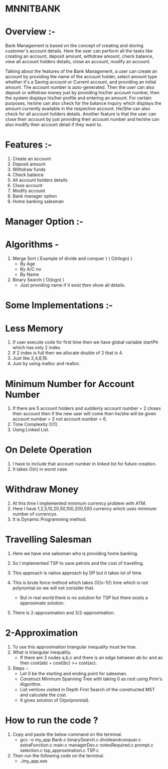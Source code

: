# MNNITBANK
# Overview :-
Bank Management is based on the concept of creating and storing customer's account details. Here the user can perform all the tasks like creating an account, deposit amount, withdraw amount, check balance, view all account holders details, close an account, modify an account.

Talking about the features of the Bank Management, a user can create an account by providing the name of the account holder, select amount type whether it's a Saving account or Current account, and providing an initial amount. The account number is auto-generated. Then the user can also deposit or withdraw money just by providing his/her account number, then the system displays his/her profile and entering an amount. For certain purposes, he/she can also check for the balance inquiry which displays the amount currently available in the respective account. He/She can also check for all account holders details. Another feature is that the user can close their account by just providing their account number and he/she can also modify their account detail if they want to.

# Features :-
1. Create an account
2. Deposit amount
3. Withdraw funds
4. Check balance
5. All account holders details
6. Close account
7. Modify account
8. Bank manager option
9. Home banking salesman

# Manager Option :-

# Algorithms -
1. Merge Sort ( Example of divide and conquer ) ( O(nlogn) )
   * By Age
   * By A/C no
   * By Name
2. Binary Search ( O(logn) )
   * Just providing name if it exist then show all details.

# Some Implementations :-

# Less Memory 
1. If user execute code for first time then we have global variable startPtr which has only 2 index.
2. If 2 index is full then we allocate double of 2 that is 4.
3. Just like 2,4,8,16.
4. Just by using malloc and realloc.

# Minimum Number for Account Number 
1. If there are 5 account holders and suddenly account number = 2 closes their account then if the new user will come then he/she will be given account number = 2 not account number = 6.
2. Time Complexity O(1).
3. Using Linked List.

# On Delete Operation 
1. I have to include that account number in linked list for future creation.
2. It takes O(n) in worst case.

# Withdraw Money 
1. At this time I implemented minimum currency problem with ATM.
2. Here I have 1,2,5,10,20,50,100,200,500 currency which uses minimum number of currencys.
3. It is Dynamic Programming method.

# Travelling Salesman 
1. Here we have one salesman who is providing home banking.
2. So I implemented TSP to save petrols and the cost of travelling.
3. This approach is native approach by DP but it takes lot of time.
4. This is brute force method which takes O((n-1)!) time which is not polynomial so we will not consider that.

   * But in real world there is no solution for TSP but there exists a approximate solution.

5. There is 2-approximation and 3/2-approximation.

# 2-Approximation
1. To use this approximation triangular inequality must be true.
2. What is triangular inequality.
   * If there are 3 nodes a,b,c and there is an edge between ab bc and ac then cost(ab) + cost(bc) >= cost(ac).
3. Steps :-
   * Let 0 be the starting and ending point for salesman.
   * Construct Minimum Spanning Tree with taking 0 as root using Prim's Algorithm.
   * List vertices visited in Depth First Search of the constructed MST and calculate the cost.
   * It gives solution of O(polynomial).

# How to run the code ?
1. Copy and paste the below command on the terminal.
   * gcc -o my_app Bank.c binarySearch.c divideandconquer.c extraFunction.c main.c managerDev.c notesRequired.c prompt.c selection.c tsp_approximation.c TSP.c
2. Then run the following code on the terminal.
   * ./my_app.exe    
   
   
